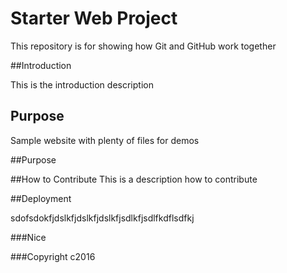 # Starter Web Project

This repository is for showing how Git and GitHub work together

##Introduction

This is the introduction description

## Purpose

Sample website with plenty of files for demos

##Purpose

##How to Contribute
This is a description how to contribute


##Deployment

sdofsdokfjdslkfjdslkfjdslkfjsdlkfjsdlfkdflsdfkj

###Nice

###Copyright 
c2016
